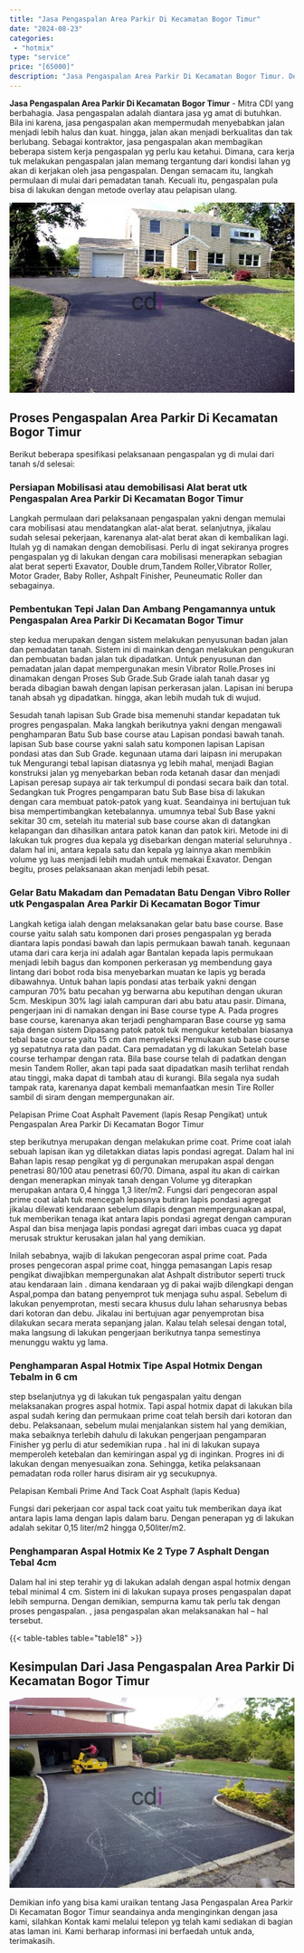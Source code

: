 ```yaml
---
title: "Jasa Pengaspalan Area Parkir Di Kecamatan Bogor Timur"
date: "2024-08-23"
categories:
 - "hotmix"
type: "service"
price: "[65000]"
description: "Jasa Pengaspalan Area Parkir Di Kecamatan Bogor Timur. Demikian info yang bisa kami uraikan tentang Jasa Pengaspalan Area Parkir Di Kecamatan Bogor Timur sea..."
---
```


**Jasa Pengaspalan Area Parkir Di Kecamatan Bogor Timur** - Mitra CDI yang berbahagia. Jasa pengaspalan adalah diantara jasa yg amat di butuhkan. Bila ini karena, jasa pengaspalan akan mempermudah menyebabkan jalan menjadi lebih halus dan kuat. hingga, jalan akan menjadi berkualitas dan tak berlubang. Sebagai kontraktor, jasa pengaspalan akan membagikan beberapa sistem kerja pengaspalan yg perlu kau ketahui. Dimana, cara kerja tuk melakukan pengaspalan jalan memang tergantung dari kondisi lahan yg akan di kerjakan oleh jasa pengaspalan. Dengan semacam itu, langkah permulaan di mulai dari pemadatan tanah. Kecuali itu, pengaspalan pula bisa di lakukan dengan metode overlay atau pelapisan ulang.

![Jasa Pengaspalan Area Parkir Di Kecamatan Bogor Timur](/images/hotmix/jasa-hotmix-aspal-14.jpg)

## Proses Pengaspalan Area Parkir Di Kecamatan Bogor Timur

Berikut beberapa spesifikasi pelaksanaan pengaspalan yg di mulai dari tanah s/d selesai:

### Persiapan Mobilisasi atau demobilisasi Alat berat utk Pengaspalan Area Parkir Di Kecamatan Bogor Timur

Langkah permulaan dari pelaksanaan pengaspalan yakni dengan memulai cara mobilisasi atau mendatangkan alat-alat berat. selanjutnya, jikalau sudah selesai pekerjaan, karenanya alat-alat berat akan di kembalikan lagi. Itulah yg di namakan dengan demobilisasi. Perlu di ingat sekiranya progres pengaspalan yg di lakukan dengan cara mobilisasi menerapkan sebagian alat berat seperti Exavator, Double drum,Tandem Roller,Vibrator Roller, Motor Grader, Baby Roller, Ashpalt Finisher, Peuneumatic Roller dan sebagainya.

### Pembentukan Tepi Jalan Dan Ambang Pengamannya untuk Pengaspalan Area Parkir Di Kecamatan Bogor Timur

step kedua merupakan dengan sistem melakukan penyusunan badan jalan dan pemadatan tanah. Sistem ini di mainkan dengan melakukan pengukuran dan pembuatan badan jalan tuk dipadatkan. Untuk penyusunan dan pemadatan jalan dapat mempergunakan mesin Vibrator Rolle.Proses ini dinamakan dengan Proses Sub Grade.Sub Grade ialah tanah dasar yg berada dibagian bawah dengan lapisan perkerasan jalan. Lapisan ini berupa tanah absah yg dipadatkan. hingga, akan lebih mudah tuk di wujud.

Sesudah tanah lapisan Sub Grade bisa memenuhi standar kepadatan tuk progres pengaspalan. Maka langkah berikutnya yakni dengan mengawali penghamparan Batu Sub base course atau Lapisan pondasi bawah tanah. lapisan Sub base course yakni salah satu komponen lapisan Lapisan pondasi atas dan Sub Grade. kegunaan utama dari laipasn ini merupakan tuk Mengurangi tebal lapisan diatasnya yg lebih mahal, menjadi Bagian konstruksi jalan yg menyebarkan beban roda ketanah dasar dan menjadi Lapisan peresap supaya air tak terkumpul di pondasi secara baik dan total. Sedangkan tuk Progres pengamparan batu Sub Base bisa di lakukan dengan cara membuat patok-patok yang kuat. Seandainya ini bertujuan tuk bisa mempertimbangkan ketebalannya. umumnya tebal Sub Base yakni sekitar 30 cm, setelah itu material sub base course akan di datangkan kelapangan dan dihasilkan antara patok kanan dan patok kiri. Metode ini di lakukan tuk progres dua kepala yg disebarkan dengan material seluruhnya . dalam hal ini, antara kepala satu dan kepala yg lainnya akan membikin volume yg luas menjadi lebih mudah untuk memakai Exavator. Dengan begitu, proses pelaksanaan akan menjadi lebih pesat.

### Gelar Batu Makadam dan Pemadatan Batu Dengan Vibro Roller utk Pengaspalan Area Parkir Di Kecamatan Bogor Timur

Langkah ketiga ialah dengan melaksanakan gelar batu base course. Base course yaitu salah satu komponen dari proses pengaspalan yg berada diantara lapis pondasi bawah dan lapis permukaan bawah tanah. kegunaan utama dari cara kerja ini adalah agar Bantalan kepada lapis permukaan menjadi lebih bagus dan komponen perkerasan yg membendung gaya lintang dari bobot roda bisa menyebarkan muatan ke lapis yg berada dibawahnya. Untuk bahan lapis pondasi atas terbaik yakni dengan campuran 70% batu pecahan yg berwarna abu keputihan dengan ukuran 5cm. Meskipun 30% lagi ialah campuran dari abu batu atau pasir. Dimana, pengerjaan ini di namakan dengan ini Base course type A. Pada progres base course, karenanya akan terjadi penghamparan Base course yg sama saja dengan sistem Dipasang patok patok tuk mengukur ketebalan biasanya tebal base course yaitu 15 cm dan menyeleksi Permukaan sub base course yg sepatutnya rata dan padat. Cara pemadatan yg di lakukan Setelah base course terhampar dengan rata. Bila base course telah di padatkan dengan mesin Tandem Roller, akan tapi pada saat dipadatkan masih terlihat rendah atau tinggi, maka dapat di tambah atau di kurangi. Bila segala nya sudah tampak rata, karenanya dapat kembali memanfaatkan mesin Tire Roller sambil di siram dengan mempergunakan air.

Pelapisan Prime Coat Asphalt Pavement (lapis Resap Pengikat) untuk Pengaspalan Area Parkir Di Kecamatan Bogor Timur

step berikutnya merupakan dengan melakukan prime coat. Prime coat ialah sebuah lapisan ikan yg diletakkan diatas lapis pondasi agregat. Dalam hal ini Bahan lapis resap pengikat yg di pergunakan merupakan aspal dengan penetrasi 80/100 atau penetrasi 60/70. Dimana, aspal itu akan di cairkan dengan menerapkan minyak tanah dengan Volume yg diterapkan merupakan antara 0,4 hingga 1,3 liter/m2. Fungsi dari pengecoran aspal prime coat ialah tuk mencegah lepasnya butiran lapis pondasi agregat jikalau dilewati kendaraan sebelum dilapis dengan mempergunakan aspal, tuk memberikan tenaga ikat antara lapis pondasi agregat dengan campuran Aspal dan bisa menjaga lapis pondasi agregat dari imbas cuaca yg dapat merusak struktur kerusakan jalan hal yang demikian.

Inilah sebabnya, wajib di lakukan pengecoran aspal prime coat. Pada proses pengecoran aspal prime coat, hingga pemasangan Lapis resap pengikat diwajibkan mempergunakan alat Ashpalt distributor seperti truck atau kendaraan lain . dimana kendaraan yg di pakai wajib dilengkapi dengan Aspal,pompa dan batang penyemprot tuk menjaga suhu aspal. Sebelum di lakukan penyemprotan, mesti secara khusus dulu lahan seharusnya bebas dari kotoran dan debu. Jikalau ini bertujuan agar penyemprotan bisa dilakukan secara merata sepanjang jalan. Kalau telah selesai dengan total, maka langsung di lakukan pengerjaan berikutnya tanpa semestinya menunggu waktu yg lama.

### Penghamparan Aspal Hotmix Tipe Aspal Hotmix Dengan Tebalm in 6 cm

step bselanjutnya yg di lakukan tuk pengaspalan yaitu dengan melaksanakan progres aspal hotmix. Tapi aspal hotmix dapat di lakukan bila aspal sudah kering dan permukaan prime coat telah bersih dari kotoran dan debu. Pelaksanaan, sebelum mulai menjalankan sistem hal yang demikian, maka sebaiknya terlebih dahulu di lakukan pengerjaan pengamparan Finisher yg perlu di atur sedemikian rupa . hal ini di lakukan supaya memperoleh ketebalan dan kemiringan aspal yg di inginkan. Progres ini di lakukan dengan menyesuaikan zona. Sehingga, ketika pelaksanaan pemadatan roda roller harus disiram air yg secukupnya.

Pelapisan Kembali Prime And Tack Coat Asphalt (lapis Kedua)

Fungsi dari pekerjaan cor aspal tack coat yaitu tuk memberikan daya ikat antara lapis lama dengan lapis dalam baru. Dengan penerapan yg di lakukan adalah sekitar 0,15 liter/m2 hingga 0,50liter/m2.

### Penghamparan Aspal Hotmix Ke 2 Type 7 Asphalt Dengan Tebal 4cm

Dalam hal ini step terahir yg di lakukan adalah dengan aspal hotmix dengan tebal minimal 4 cm. Sistem ini di lakukan supaya proses pengaspalan dapat lebih sempurna. Dengan demikian, sempurna kamu tak perlu tak dengan proses pengaspalan. , jasa pengaspalan akan melaksanakan hal – hal tersebut.

{{< table-tables table="table18" >}}

## Kesimpulan Dari Jasa Pengaspalan Area Parkir Di Kecamatan Bogor Timur

![Jasa Pengaspalan Area Parkir Di Kecamatan Bogor Timur](/images/hotmix/jasa-hotmix-aspal-04.jpg)

Demikian info yang bisa kami uraikan tentang Jasa Pengaspalan Area Parkir Di Kecamatan Bogor Timur seandainya anda menginginkan dengan jasa kami, silahkan Kontak kami melalui telepon yg telah kami sediakan di bagian atas laman ini. Kami berharap informasi ini berfaedah untuk anda, terimakasih.
